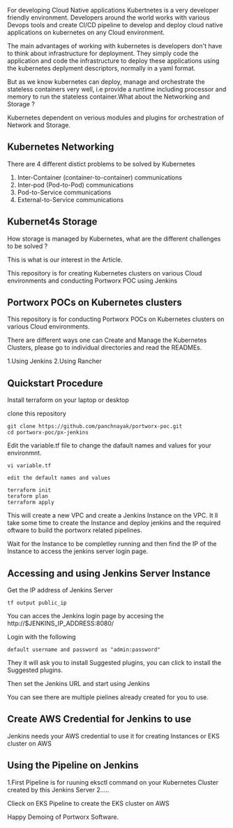 For developing Cloud Native applications Kubertnetes is a very developer friendly environment.
Developers around the world works with various Devops tools and create CI/CD pipeline to develop and deploy cloud native applications on kubernetes on any Cloud environment.

The main advantages of working with kubernetes is developers don't have to think about infrastructure for deployment.
They simply code the application and code the infrastructure to deploy these applications using the kubernetes deplyment descriptors, normally in a yaml format.

But as we know kubernetes can deploy, manage and orchestrate the stateless containers very well, i.e provide a runtime including processor and memory to run the stateless container.What about the Networking and Storage ?

Kubernetes dependent on verious modules and plugins for orchestration of Network and Storage.

## Kubernetes Networking

There are 4 different distict problems to be solved by Kubernetes

1. Inter-Container (container-to-container) communications
2. Inter-pod (Pod-to-Pod) communications
3. Pod-to-Service communications
4. External-to-Service communications

## Kubernet4s Storage

How storage is managed by Kubernetes, what are the different challenges to be solved ?

This is what is our interest in the Article.

This repository is for creating Kubernetes clusters on various Cloud environments and conducting Portworx POC using Jenkins

## Portworx POCs on Kubernetes clusters

This repository is for conducting Portworx POCs on Kubernetes clusters on various Cloud environments.

There are different ways one can Create and Manage the Kubernetes Clusters, please go to individual directories and read the READMEs.

1.Using Jenkins
2.Using Rancher

## Quickstart Procedure

Install terraform on your laptop or desktop

clone this repository
```
git clone https://github.com/panchnayak/portworx-poc.git
cd portworx-poc/px-jenkins
```
Edit the variable.tf file to change the dafault names and values for your environmnt.

```
vi variable.tf

edit the default names and values

terraform init
teraform plan
terraform apply
```

This will create a  new VPC and create a Jenkins Instance on the VPC.
It ll take some time to create the Instance and deploy jenkins and the required oftware to build the portworx related pipelines.

Wait for the Instance to be completley running and then find the IP of the Instance to access the jenkins server login page.

## Accessing and using Jenkins Server Instance

Get the IP address of Jenkins Server

```
tf output public_ip

```

You can acces the Jenkins login page by accesing the http://$JENKINS_IP_ADDRESS:8080/

Login with the following

```
default username and password as "admin:password"
```

They it will ask you to install Suggested plugins, you can click to install the Suggested plugins.

Then set the Jenkins URL and start using Jenkins

You can see there are multiple pielines already created for you to use.

## Create AWS Credential for Jenkins to use

Jenkins needs your AWS credential to use it for creating Instances or EKS cluster on AWS

## Using the Pipeline on Jenkins

1.First Pipeline is for ruuning eksctl command on your Kubernetes Cluster created by this Jenkins Server
2.....

Clieck on EKS Pipeline to create the EKS cluster on AWS

Happy Demoing of Portworx Software.



